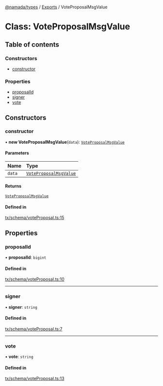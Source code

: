 [@namada/types](../README.md) / [Exports](../modules.md) / VoteProposalMsgValue

# Class: VoteProposalMsgValue

## Table of contents

### Constructors

- [constructor](VoteProposalMsgValue.md#constructor)

### Properties

- [proposalId](VoteProposalMsgValue.md#proposalid)
- [signer](VoteProposalMsgValue.md#signer)
- [vote](VoteProposalMsgValue.md#vote)

## Constructors

### constructor

• **new VoteProposalMsgValue**(`data`): [`VoteProposalMsgValue`](VoteProposalMsgValue.md)

#### Parameters

| Name | Type |
| :------ | :------ |
| `data` | [`VoteProposalMsgValue`](VoteProposalMsgValue.md) |

#### Returns

[`VoteProposalMsgValue`](VoteProposalMsgValue.md)

#### Defined in

[tx/schema/voteProposal.ts:15](https://github.com/anoma/namada-interface/blob/04cc0e2c5bbf957adca124841118cb1e5cb7bcab/packages/types/src/tx/schema/voteProposal.ts#L15)

## Properties

### proposalId

• **proposalId**: `bigint`

#### Defined in

[tx/schema/voteProposal.ts:10](https://github.com/anoma/namada-interface/blob/04cc0e2c5bbf957adca124841118cb1e5cb7bcab/packages/types/src/tx/schema/voteProposal.ts#L10)

___

### signer

• **signer**: `string`

#### Defined in

[tx/schema/voteProposal.ts:7](https://github.com/anoma/namada-interface/blob/04cc0e2c5bbf957adca124841118cb1e5cb7bcab/packages/types/src/tx/schema/voteProposal.ts#L7)

___

### vote

• **vote**: `string`

#### Defined in

[tx/schema/voteProposal.ts:13](https://github.com/anoma/namada-interface/blob/04cc0e2c5bbf957adca124841118cb1e5cb7bcab/packages/types/src/tx/schema/voteProposal.ts#L13)
